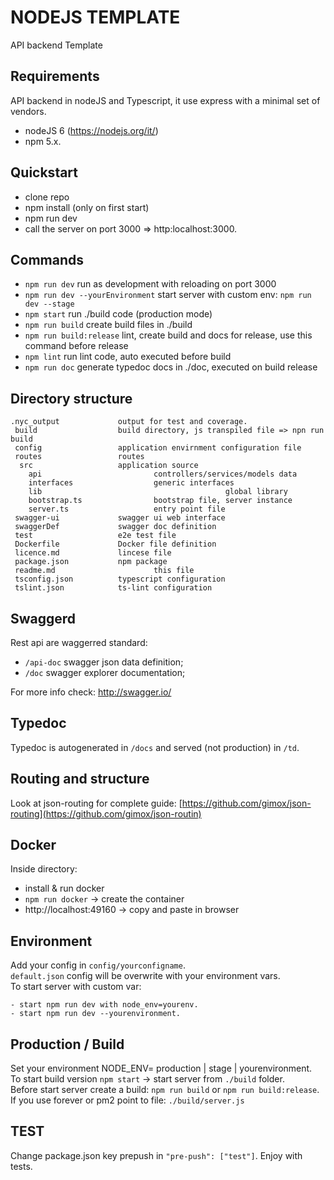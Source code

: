 NODEJS TEMPLATE
=========

API backend Template

## Requirements
API backend in nodeJS and Typescript, it use express with a minimal set of vendors.  

- nodeJS 6 (https://nodejs.org/it/)    
- npm  5.x. 


## Quickstart
- clone repo  
- npm install (only on first start)  
- npm run dev  
- call the server on port 3000 => http:localhost:3000. 


## Commands
- `npm run dev` run as development with reloading on port 3000
- `npm run dev --yourEnvironment` start server with custom env: `npm run dev --stage`
- `npm start` run ./build code (production mode)
- `npm run build` create build files in ./build
- `npm run build:release` lint, create build and docs for release, use this command before release
- `npm lint` run lint code, auto executed before build
- `npm run doc` generate typedoc docs in ./doc, executed on build release






## Directory structure

	.nyc_output				output for test and coverage. 
	 build					build directory, js transpiled file => npn run build
	 config					application envirnment configuration file
     routes					routes
	  src					application source
        api					        controllers/services/models data
        interfaces					generic interfaces
        lib                                         global library
        bootstrap.ts				bootstrap file, server instance
        server.ts					entry point file
     swagger-ui				swagger ui web interface
     swaggerDef				swagger doc definition
     test					e2e test file 
     Dockerfile				Docker file definition
     licence.md				lincese file
     package.json			npm package
     readme.md                      this file
     tsconfig.json			typescript configuration
     tslint.json			ts-lint configuration
    
    
    
    
## Swaggerd
Rest api are waggerred standard:  
- `/api-doc`  swagger json data definition;    
- `/doc`  swagger explorer documentation;  
  
For more info check: http://swagger.io/

## Typedoc
Typedoc is autogenerated in `/docs` and served (not production) in `/td`.


## Routing and structure
Look at json-routing for complete guide: 
[https://github.com/gimox/json-routing](https://github.com/gimox/json-routin)


## Docker
Inside directory:   

- install & run docker
- `npm run docker` -> create the container  
- http://localhost:49160 -> copy and paste in browser


## Environment
Add your config in `config/yourconfigname`.  
`default.json` config will be overwrite with your environment vars.  
To start server with custom var:  

    - start npm run dev with node_env=yourenv. 
    - start npm run dev --yourenvironment. 


## Production / Build
Set your environment NODE_ENV= production | stage | yourenvironment.  
To start build version `npm start` -> start server from `./build` folder.  
Before start server create a build: `npm run build` or `npm run build:release`.  
If you use forever or pm2 point to file: `./build/server.js`





## TEST
Change package.json key prepush in `"pre-push": ["test"]`. Enjoy with tests.
